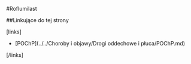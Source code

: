 #Roflumilast



##Linkujące do tej strony

[links]

- [POChP](../../Choroby i objawy/Drogi oddechowe i płuca/POChP.md)


[/links]











